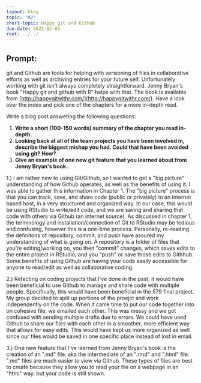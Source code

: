 ```yaml
---
layout: blog
topic: "02"
short-topic: Happy git and GitHub
due-date: 2022-02-03
root: ../../
---
```


## Prompt:

git and Github are tools for helping with versioning of files in collaborative efforts as well as archiving entries for your future self. 
Unfortunately working with git isn't always completely straightforward. 
Jenny Bryan's book "Happy git and github with R" helps with that. The book is available from [http://happygitwithr.com/](http://happygitwithr.com/). Have a look over the index and pick one of the chapters for a more in-depth read.

Write a blog post answering the following questions: 

1. **Write a short (100-150 words) summary of the chapter you read in-depth.**
2. **Looking back at all of the team projects you have been involved in, describe the biggest mishap you had. Could that have been avoided using git? How?**. 
3. **Give an example of one new git feature that you learned about from Jenny Bryan's book.**.

1.) I am rather new to using Git/Github, so I wanted to get a "big picture" understanding of how Github operates, as well as the benefits of using it. I was able to gather this information in Chapter 1. The "big picture" process is that you can track, save, and share code (public or privately) to an internet based host, in a very structured and organized way. In our case, this would be using RStudio to write/edit code, and we are saving and sharing that code with others via Github (an internet source). As discussed in chapter 1, the terminology and installation/connection of Git to RStudio may be tedious and confusing, however this is a one-time process. Personally, re-reading the definitons of repository, commit, and push have assured my understanding of what is going on. A repository is a folder of files that you're editing/working on, you then "commit" changes, which saves edits to the entire project in RStudio, and you "push" or save those edits to Githhub. Some benefits of using Github are having your code easily accessible for anyone to read/edit as well as collaborative coding. 

2.) Refecting on coding projects that I've done in the past, it would have been beneficial to use Github to manage and share code with multiple people. Specifically, this would have been beneficial in the 579 final project. My group decided to split up portions of the proejct and work independently on the code. When it came time to put our code together into on cohesive file, we emailed each other. This was messy and we got confused with sending multiple drafts due to errors. We could have used Github to share our files with each other in a smoother, more efficient way that allows for easy edits. This would have kept us more organized as well since our files would be saved in one specific place instead of lost in email.

3.) One new feature that I've learned from Jenny Bryan's book is the creation of an ".md" file, aka the intermediate of an ".rmd" and ".html" file. ".md" files are much easier to view via Github. These types of files are best to create because they allow you to read your file on a webpage in an "html" way, but your code is still shown. 
